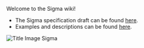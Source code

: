 Welcome to the Sigma wiki!

* The Sigma specification draft can be found [here](Specification).
* Examples and descriptions can be found [here](Examples).

![Title Image Sigma](https://github.com/Neo23x0/sigma/blob/master/images/Sigma_0.3_inverted_title_wiki.png)
